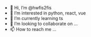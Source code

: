 - 👋 Hi, I’m @hwfis2fis
- 👀 I’m interested in python, react, vue
- 🌱 I’m currently learning ts
- 💞️ I’m looking to collaborate on ...
- 📫 How to reach me ...

<!---
hwfis2fis/hwfis2fis is a ✨ special ✨ repository because its `README.md` (this file) appears on your GitHub profile.
You can click the Preview link to take a look at your changes.
--->
